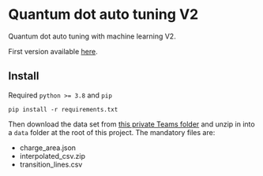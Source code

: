 # Quantum dot auto tuning V2

Quantum dot auto tuning with machine learning V2.

First version available [here](https://github.com/3it-nano/dot-calibration).

## Install

Required `python >= 3.8` and `pip`

```shell script
pip install -r requirements.txt
```

Then download the data set
from [this private Teams folder](https://usherbrooke.sharepoint.com/:f:/r/sites/UdeS-UW-Memristor-basedMLforQuantumTechs/Documents%20partages/General/Datasets/QDSD?csf=1&web=1&e=YtBFnn)
and unzip in into a `data` folder at the root of this project. The mandatory files are:

* charge_area.json
* interpolated_csv.zip
* transition_lines.csv

